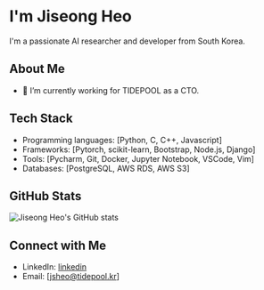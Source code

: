 # I'm Jiseong Heo

I'm a passionate AI researcher and developer from South Korea.

## About Me

- 🔭 I’m currently working for TIDEPOOL as a CTO.

## Tech Stack

- Programming languages: [Python, C, C++, Javascript]
- Frameworks: [Pytorch, scikit-learn, Bootstrap, Node.js, Django]
- Tools: [Pycharm, Git, Docker, Jupyter Notebook, VSCode, Vim]
- Databases: [PostgreSQL, AWS RDS, AWS S3]

## GitHub Stats

![Jiseong Heo's GitHub stats](https://github-readme-stats.vercel.app/api?username=jsheo96&show_icons=true&theme=dark&count_private=true)

## Connect with Me

- LinkedIn: [linkedin](https://www.linkedin.com/in/jsheo)
- Email: [jsheo@tidepool.kr]
